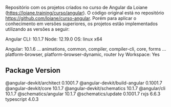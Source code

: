 Repositório com os projetos criados no curso de Angular da Loiane (https://loiane.training/curso/angular). 
O código original está no repositório https://github.com/loiane/curso-angular. Porém para aplicar o conhecimento em versões superiores, os projetos estão 
implementados utilizando as versões a seguir: 

Angular CLI: 10.1.7
Node: 12.19.0
OS: linux x64

Angular: 10.1.6
... animations, common, compiler, compiler-cli, core, forms
... platform-browser, platform-browser-dynamic, router
Ivy Workspace: Yes

Package                         Version
---------------------------------------------------------
@angular-devkit/architect       0.1001.7
@angular-devkit/build-angular   0.1001.7
@angular-devkit/core            10.1.7
@angular-devkit/schematics      10.1.7
@angular/cli                    10.1.7
@schematics/angular             10.1.7
@schematics/update              0.1001.7
rxjs                            6.6.3
typescript                      4.0.3
